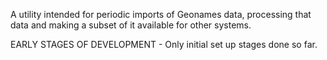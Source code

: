 
A utility intended for periodic imports of Geonames data, processing that data and making a subset of it available for other systems.

EARLY STAGES OF DEVELOPMENT - Only initial set up stages done so far.
